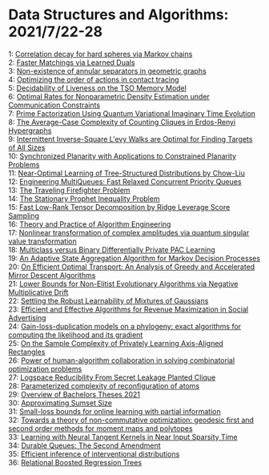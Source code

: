 # Data Structures and Algorithms: 2021/7/22-28  
1: [Correlation decay for hard spheres via Markov chains](https://doi.org/10.48550/arXiv.2001.05323)  
2: [Faster Matchings via Learned Duals](https://doi.org/10.48550/arXiv.2107.09770)  
3: [Non-existence of annular separators in geometric graphs](https://doi.org/10.48550/arXiv.2107.09790)  
4: [Optimizing the order of actions in contact tracing](https://doi.org/10.48550/arXiv.2107.09803)  
5: [Decidability of Liveness on the TSO Memory Model](https://doi.org/10.48550/arXiv.2107.09930)  
6: [Optimal Rates for Nonparametric Density Estimation under Communication  Constraints](https://doi.org/10.48550/arXiv.2107.10078)  
7: [Prime Factorization Using Quantum Variational Imaginary Time Evolution](https://doi.org/10.48550/arXiv.2107.10196)  
8: [The Average-Case Complexity of Counting Cliques in Erdos-Renyi  Hypergraphs](https://doi.org/10.48550/arXiv.1903.08247)  
9: [Intermittent Inverse-Square L\'evy Walks are Optimal for Finding Targets  of All Sizes](https://doi.org/10.48550/arXiv.2003.13041)  
10: [Synchronized Planarity with Applications to Constrained Planarity  Problems](https://doi.org/10.48550/arXiv.2007.15362)  
11: [Near-Optimal Learning of Tree-Structured Distributions by Chow-Liu](https://doi.org/10.48550/arXiv.2011.04144)  
12: [Engineering MultiQueues: Fast Relaxed Concurrent Priority Queues](https://doi.org/10.48550/arXiv.2107.01350)  
13: [The Traveling Firefighter Problem](https://doi.org/10.48550/arXiv.2107.10454)  
14: [The Stationary Prophet Inequality Problem](https://doi.org/10.48550/arXiv.2107.10516)  
15: [Fast Low-Rank Tensor Decomposition by Ridge Leverage Score Sampling](https://doi.org/10.48550/arXiv.2107.10654)  
16: [Theory and Practice of Algorithm Engineering](https://doi.org/10.48550/arXiv.2107.10675)  
17: [Nonlinear transformation of complex amplitudes via quantum singular  value transformation](https://doi.org/10.48550/arXiv.2107.10764)  
18: [Multiclass versus Binary Differentially Private PAC Learning](https://doi.org/10.48550/arXiv.2107.10870)  
19: [An Adaptive State Aggregation Algorithm for Markov Decision Processes](https://doi.org/10.48550/arXiv.2107.11053)  
20: [On Efficient Optimal Transport: An Analysis of Greedy and Accelerated  Mirror Descent Algorithms](https://doi.org/10.48550/arXiv.1901.06482)  
21: [Lower Bounds for Non-Elitist Evolutionary Algorithms via Negative  Multiplicative Drift](https://doi.org/10.48550/arXiv.2005.00853)  
22: [Settling the Robust Learnability of Mixtures of Gaussians](https://doi.org/10.48550/arXiv.2011.03622)  
23: [Efficient and Effective Algorithms for Revenue Maximization in Social  Advertising](https://doi.org/10.48550/arXiv.2107.04997)  
24: [Gain-loss-duplication models on a phylogeny: exact algorithms for  computing the likelihood and its gradient](https://doi.org/10.48550/arXiv.2107.11440)  
25: [On the Sample Complexity of Privately Learning Axis-Aligned Rectangles](https://doi.org/10.48550/arXiv.2107.11526)  
26: [Power of human-algorithm collaboration in solving combinatorial  optimization problems](https://doi.org/10.48550/arXiv.2107.11784)  
27: [Logspace Reducibility From Secret Leakage Planted Clique](https://doi.org/10.48550/arXiv.2107.11886)  
28: [Parameterized complexity of reconfiguration of atoms](https://doi.org/10.48550/arXiv.2107.12267)  
29: [Overview of Bachelors Theses 2021](https://doi.org/10.48550/arXiv.2107.12332)  
30: [Approximating Sumset Size](https://doi.org/10.48550/arXiv.2107.12367)  
31: [Small-loss bounds for online learning with partial information](https://doi.org/10.48550/arXiv.1711.03639)  
32: [Towards a theory of non-commutative optimization: geodesic first and  second order methods for moment maps and polytopes](https://doi.org/10.48550/arXiv.1910.12375)  
33: [Learning with Neural Tangent Kernels in Near Input Sparsity Time](https://doi.org/10.48550/arXiv.2104.00415)  
34: [Durable Queues: The Second Amendment](https://doi.org/10.48550/arXiv.2105.08706)  
35: [Efficient inference of interventional distributions](https://doi.org/10.48550/arXiv.2107.11712)  
36: [Relational Boosted Regression Trees](https://doi.org/10.48550/arXiv.2107.12373)  